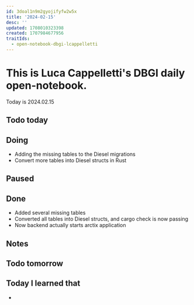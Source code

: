 ```yaml
---
id: 3doal1n9m2gyojifyfw2w5x
title: '2024-02-15'
desc: ''
updated: 1708010323398
created: 1707984677956
traitIds:
  - open-notebook-dbgi-lcappelletti
---
```



# This is Luca Cappelletti's DBGI daily open-notebook.

Today is 2024.02.15

## Todo today

## Doing

* Adding the missing tables to the Diesel migrations
* Convert more tables into Diesel structs in Rust

## Paused

## Done
* Added several missing tables
* Converted all tables into Diesel structs, and cargo check is now passing
* Now backend actually starts arctix application

## Notes

## Todo tomorrow

###
###
###


## Today I learned that

-